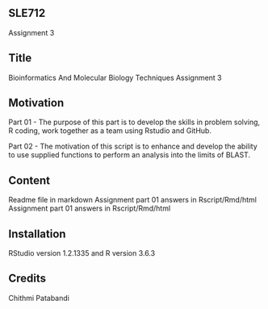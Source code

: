 ## SLE712
Assignment 3

## Title
Bioinformatics And Molecular Biology Techniques Assignment 3

## Motivation
Part 01 - The purpose of this part is to develop the skills in problem solving, R coding, work together as a team using Rstudio and GitHub.

Part 02 - The motivation of this script is to enhance and develop the ability to use supplied functions to perform an analysis into the limits of BLAST.

## Content
Readme file in markdown
Assignment part 01 answers in Rscript/Rmd/html
Assignment part 01 answers in Rscript/Rmd/html

## Installation
RStudio version 1.2.1335 and R version 3.6.3 

## Credits
Chithmi Patabandi
